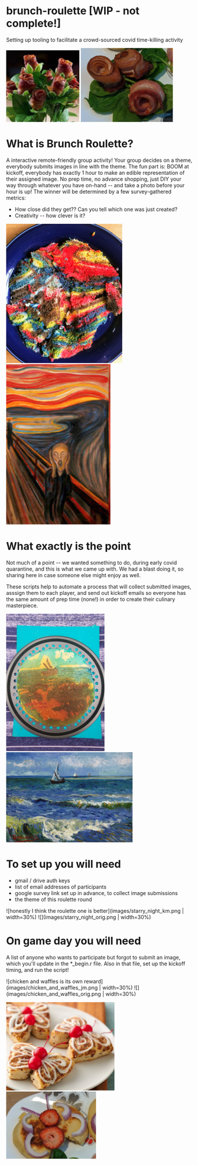 # brunch-roulette [WIP - not complete!]
Setting up tooling to facilitate a crowd-sourced covid time-killing activity

![](images/roses_orig.png) ![](images/roses_md.png)



# What is Brunch Roulette?
A interactive remote-friendly group activity! Your group decides on a theme, 
everybody submits images in line with the theme. The fun part is: BOOM at kickoff,
everybody has exactly 1 hour to make an edible representation of their assigned 
image. No prep time, no advance shopping, just DIY your way through whatever you 
have on-hand -- and take a photo before your hour is up! The winner will be determined 
by a few survey-gathered metrics:

* How close did they get?? Can you tell which one was just created?
* Creativity -- how clever is it? 

![fine art](images/scream_km.png) ![](images/scream_orig.png)


# What exactly is the point
Not much of a point -- we wanted something to do, during early covid
quarantine, and this is what we came up with. We had a blast doing it, so sharing 
here in case someone else might enjoy as well.

These scripts help to automate a process that will collect submitted images, 
asssign them to each player, and send out kickoff emails so everyone has the 
same amount of prep time (none!) in order to create their culinary masterpiece.


![can you tell... which is the painting, and which is PANCAKES???](images/art_jm.png) ![](images/art_orig.png)


# To set up you will need

* gmail / drive auth keys
* list of email addresses of participants
* google survey link set up in advance, to collect image submissions
* the theme of this roulette round


![honestly I think the roulette one is better](images/starry_night_km.png | width=30%) ![](images/starry_night_orig.png | width=30%)



# On game day you will need
A list of anyone who wants to participate but forgot to submit an image, which you'll 
update in the *_begin.r file. Also in that file, set up the kickoff timing, and run the script! 



![chicken and waffles is its own reward](images/chicken_and_waffles_jm.png | width=30%) ![](images/chicken_and_waffles_orig.png | width=30%)


![](images/cinnamon_rolls_orig.png) ![](images/cinnamon_rolls_md.png)

